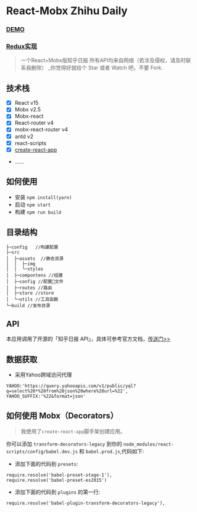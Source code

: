 # React-Mobx Zhihu Daily

### [DEMO](https://hancoson.github.io/react-mobx-demo/build/index.html)

### [Redux实现](https://github.com/Hancoson/react-redux-demo)
> 一个React+Mobx版知乎日报 所有API均来自网络（若涉及侵权，请及时联系我删除）
> _你觉得好就给个 Star 或者 Watch 吧，不要 Fork.

## 技术栈
- [x] React v15
- [x] Mobx v2.5
- [x] Mobx-react
- [x] React-router v4
- [x] mobx-react-router v4
- [x] antd v2
- [x] react-scripts
- [x] [create-react-app](https://github.com/facebookincubator/create-react-app)
- ……
 
## 如何使用
- 安装 `npm install(yarn)`
- 启动 `npm start`
- 构建 `npm run build`
 
## 目录结构
```$xslt
├─config   //构建配置
├─src
│  ├─assets  //静态资源
│  │  ├─img
│  │  └─styles
│  ├─compontens //组建
│  ├─config //配置文件
│  ├─routes //路由
│  ├─store //store
│  └─utils //工具函数
└─build //发布目录
```

## API
本应用调用了开源的「知乎日报 API」，具体可参考官方文档，[传送门>>](https://github.com/izzyleung/ZhihuDailyPurify/wiki/%E7%9F%A5%E4%B9%8E%E6%97%A5%E6%8A%A5-API-%E5%88%86%E6%9E%90)


## 数据获取
- 采用Yahoo跨域访问代理
```$xslt
YAHOO:'https://query.yahooapis.com/v1/public/yql?q=select%20*%20from%20json%20where%20url=%22',
YAHOO_SUFFIX:'%22&format=json'
```

## 如何使用 Mobx（Decorators）

> 我使用了`create-react-app`脚手架创建应用。

你可以添加 `transform-decorators-legacy` 到你的 `node_modules/react-scripts/config/babel.dev.js` 和 `babel.prod.js`,代码如下:

- 添加下面的代码到 `presets`:

```
require.resolve('babel-preset-stage-1'),
require.resolve('babel-preset-es2015')
```
- 添加下面的代码到 `plugins` 的第一行:
```
require.resolve('babel-plugin-transform-decorators-legacy'),
```